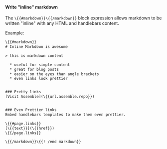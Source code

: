 #### Write "inline" markdown
The `\{{#markdown}}\{{/markdown}}` block expression allows markdown to be written "inline" with any HTML and handlebars content.

Example:

```handlebars
\{{#markdown}}
# Inline Markdown is awesome

> this is markdown content

  * useful for simple content
  * great for blog posts
  * easier on the eyes than angle brackets
  * even links look prettier


### Pretty links
[Visit Assemble](\{{url.assemble.repo}})


### Even Prettier links
Embed handlebars templates to make them even prettier.

\{{#page.links}}
[\{{text}}](\{{href}})
\{{/page.links}}

\{{/markdown}}\{{! /end markdown}}
```
